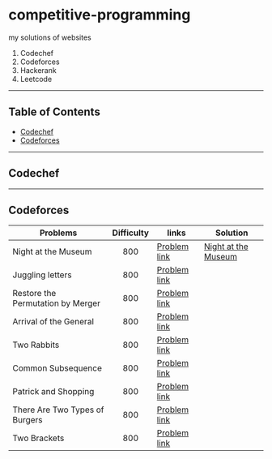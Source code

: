 # competitive-programming

my solutions of websites

1. Codechef
1. Codeforces
1. Hackerank
1. Leetcode

----

## Table of Contents

- [Codechef](#codechef)
- [Codeforces](#codeforces)

----

## Codechef

----

## Codeforces

| Problems            | Difficulty           |  links  | Solution|
| ------------------- |:-------------:       | -----   | --- |
| Night at the Museum | 800                  | [Problem link](https://codeforces.com/problemset/problem/731/A)| [Night at the Museum](https://github.com/master-coding/competitive-programming/blob/main/codeforces/A_Night_at_the_Museum.cpp "Night_at_the_Museum")|
|Juggling letters |800|[Problem link](https://codeforces.com/problemset/problem/1397/A)| |
|Restore the Permutation by Merger |800|[Problem link](https://codeforces.com/contest/1385/problem/B)| |
|Arrival of the General |800|[Problem link](https://codeforces.com/contest/144/problem/A)| |
|Two Rabbits |800|[Problem link](https://codeforces.com/contest/1304/problem/A)| |
|Common Subsequence |800 |[Problem link](https://codeforces.com/problemset/problem/1382/A) | |
|Patrick and Shopping |800 |[Problem link](https://codeforces.com/problemset/problem/599/A) | |
|There Are Two Types of Burgers |800 |[Problem link](https://codeforces.com/problemset/problem/1207/A) | |
|Two Brackets |800 |[Problem link](https://codeforces.com/problemset/problem/1452/C)| |
